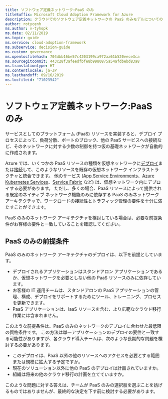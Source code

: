 ```yaml
---
title: ソフトウェア定義ネットワーク:PaaS のみ
titleSuffix: Microsoft Cloud Adoption Framework for Azure
description: クラウドでのソフトウェア定義ネットワークの PaaS のみモデルについての説明。
author: rotycenh
ms.author: v-tyhopk
ms.date: 02/11/2019
ms.topic: guide
ms.service: cloud-adoption-framework
ms.subservice: decision-guide
ms.custom: governance
ms.openlocfilehash: 704dbb16be57c4203199ca972aa61b520eece3ca
ms.sourcegitcommit: 443c28f3afeedfbfe8b9980875a54afdbebd83a8
ms.translationtype: HT
ms.contentlocale: ja-JP
ms.lasthandoff: 09/16/2019
ms.locfileid: "71023542"
---
```

# <a name="software-defined-networking-paas-only"></a>ソフトウェア定義ネットワーク:PaaS のみ

サービスとしてのプラットフォーム (PaaS) リソースを実装すると、デプロイ プロセスによって、負荷分散、ポートのブロック、他の PaaS サービスへの接続など、そのネットワークに対する少数の制御を持つ仮の基礎ネットワークが自動的に作成されます。

Azure では、いくつかの PaaS リソースの種類を仮想ネットワークに[デプロイ](https://docs.microsoft.com/azure/virtual-network/virtual-network-for-azure-services)または[接続](https://docs.microsoft.com/azure/virtual-network/virtual-network-service-endpoints-overview)して、このようなリソースを既存の仮想ネットワーク インフラストラクチャと統合できます。 他のサービス ([App Service Environments](https://docs.microsoft.com/azure/app-service/environment/intro)、[Azure Kubernetes Services](https://docs.microsoft.com/azure/aks/intro-kubernetes)、[Service Fabric](https://docs.microsoft.com/azure/service-fabric/service-fabric-overview) など) は、仮想ネットワーク内にデプロイする必要があります。 ただし、多くの場合、PaaS リソースによって提供される既定のネイティブ ネットワーク機能のみに依存する PaaS のみネットワーク アーキテクチャで、ワークロードの接続性とトラフィック管理の要件を十分に満たすことができます。

PaaS のみのネットワーク アーキテクチャを検討している場合は、必要な前提条件がお客様の要件と一致していることを確認してください。

## <a name="paas-only-assumptions"></a>PaaS のみの前提条件

PaaS のみのネットワーク アーキテクチャのデプロイは、以下を前提としています。

- デプロイされるアプリケーションはスタンドアロン アプリケーションであるか、仮想ネットワークを必要としない他の PaaS リソースのみに依存しています。
- お客様の IT 運用チームは、スタンドアロンの PaaS アプリケーションの管理、構成、デプロイをサポートするためにツール、トレーニング、プロセスを更新できます。
- PaaS アプリケーションは、IaaS リソースを含む、より広範なクラウド移行作業には含まれません。

このような前提条件は、PaaS のみのネットワークのデプロイに合わせた最低限の資格条件です。 この方法は単一アプリケーションのデプロイの要件と一致する可能性がありますが、各クラウド導入チームは、次のような長期的な問題を検討する必要があります。

- このデプロイは、PaaS 以外の他のリソースへのアクセスを必要とする範囲または規模に拡大する予定ですか。
- 現在のソリューション以外に他の PaaS のデプロイは計画されていますか。
- 組織は将来の他のクラウド移行の計画を立てていますか。

このような問題に対する答えは、チームが PaaS のみの選択肢を選ぶことを妨げるものではありませんが、最終的な決定を下す前に検討する必要があります。
